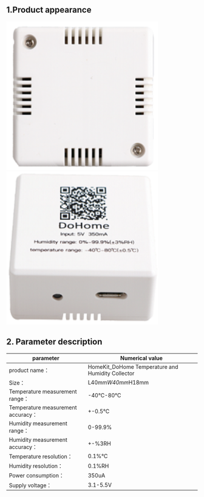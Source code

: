## 1.Product appearance

<img src="../README_IMAGE/1.png" width="400" />

<img src="../README_IMAGE/2.png" width="400" />

## 2. Parameter description

|parameter                   |Numerical value                                         |
|-----------------------|-------------------------------------------|
|product name：               | HomeKit_DoHome Temperature and Humidity Collector                 |
|Size：                  |L40mm*W40mm*H18mm                      |
|Temperature measurement range：           |-40℃-80℃                                   |
|Temperature measurement accuracy：           |+-0.5℃                                      |
|Humidity measurement range：           |0-99.9%                                     |
|Humidity measurement accuracy：           |+-%3RH                                      |
|Temperature resolution：             |0.1%℃                                      |
|Humidity resolution：             |0.1%RH                                      |
|Power consumption：                  |350uA                                       |
|Supply voltage：              |3.1-5.5V                                     |
